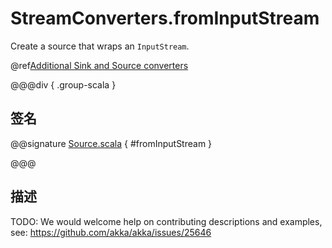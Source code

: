 # StreamConverters.fromInputStream

Create a source that wraps an `InputStream`.

@ref[Additional Sink and Source converters](../index.md#additional-sink-and-source-converters)

@@@div { .group-scala }

## 签名

@@signature [Source.scala](/akka-stream/src/main/scala/akka/stream/scaladsl/StreamConverters.scala) { #fromInputStream }

@@@

## 描述

TODO: We would welcome help on contributing descriptions and examples, see: https://github.com/akka/akka/issues/25646
